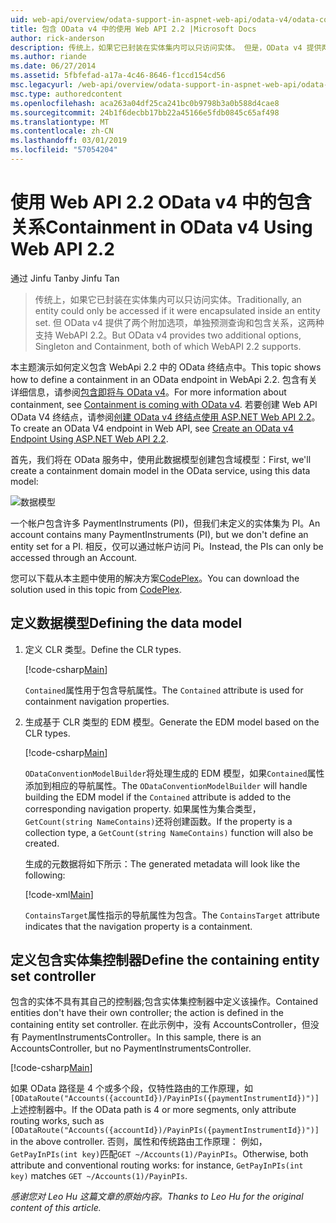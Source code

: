 ```yaml
---
uid: web-api/overview/odata-support-in-aspnet-web-api/odata-v4/odata-containment-in-web-api-22
title: 包含 OData v4 中的使用 Web API 2.2 |Microsoft Docs
author: rick-anderson
description: 传统上，如果它已封装在实体集内可以只访问实体。 但是，OData v4 提供两个其他选项，单独预测查询和 Con...
ms.author: riande
ms.date: 06/27/2014
ms.assetid: 5fbfefad-a17a-4c46-8646-f1ccd154cd56
msc.legacyurl: /web-api/overview/odata-support-in-aspnet-web-api/odata-v4/odata-containment-in-web-api-22
msc.type: authoredcontent
ms.openlocfilehash: aca263a04df25ca241bc0b9798b3a0b588d4cae8
ms.sourcegitcommit: 24b1f6decbb17bb22a45166e5fdb0845c65af498
ms.translationtype: MT
ms.contentlocale: zh-CN
ms.lasthandoff: 03/01/2019
ms.locfileid: "57054204"
---
```

<a name="containment-in-odata-v4-using-web-api-22"></a><span data-ttu-id="30693-104">使用 Web API 2.2 OData v4 中的包含关系</span><span class="sxs-lookup"><span data-stu-id="30693-104">Containment in OData v4 Using Web API 2.2</span></span>
====================
<span data-ttu-id="30693-105">通过 Jinfu Tan</span><span class="sxs-lookup"><span data-stu-id="30693-105">by Jinfu Tan</span></span>

> <span data-ttu-id="30693-106">传统上，如果它已封装在实体集内可以只访问实体。</span><span class="sxs-lookup"><span data-stu-id="30693-106">Traditionally, an entity could only be accessed if it were encapsulated inside an entity set.</span></span> <span data-ttu-id="30693-107">但 OData v4 提供了两个附加选项，单独预测查询和包含关系，这两种支持 WebAPI 2.2。</span><span class="sxs-lookup"><span data-stu-id="30693-107">But OData v4 provides two additional options, Singleton and Containment, both of which WebAPI 2.2 supports.</span></span>


<span data-ttu-id="30693-108">本主题演示如何定义包含 WebApi 2.2 中的 OData 终结点中。</span><span class="sxs-lookup"><span data-stu-id="30693-108">This topic shows how to define a containment in an OData endpoint in WebApi 2.2.</span></span> <span data-ttu-id="30693-109">包含有关详细信息，请参阅[包含即将与 OData v4](https://blogs.msdn.com/b/odatateam/archive/2014/03/13/containment-is-coming-with-odata-v4.aspx)。</span><span class="sxs-lookup"><span data-stu-id="30693-109">For more information about containment, see [Containment is coming with OData v4](https://blogs.msdn.com/b/odatateam/archive/2014/03/13/containment-is-coming-with-odata-v4.aspx).</span></span> <span data-ttu-id="30693-110">若要创建 Web API OData V4 终结点，请参阅[创建 OData v4 终结点使用 ASP.NET Web API 2.2](create-an-odata-v4-endpoint.md)。</span><span class="sxs-lookup"><span data-stu-id="30693-110">To create an OData V4 endpoint in Web API, see [Create an OData v4 Endpoint Using ASP.NET Web API 2.2](create-an-odata-v4-endpoint.md).</span></span>

<span data-ttu-id="30693-111">首先，我们将在 OData 服务中，使用此数据模型创建包含域模型：</span><span class="sxs-lookup"><span data-stu-id="30693-111">First, we'll create a containment domain model in the OData service, using this data model:</span></span>

![数据模型](odata-containment-in-web-api-22/_static/image1.png)

<span data-ttu-id="30693-113">一个帐户包含许多 PaymentInstruments (PI)，但我们未定义的实体集为 PI。</span><span class="sxs-lookup"><span data-stu-id="30693-113">An account contains many PaymentInstruments (PI), but we don't define an entity set for a PI.</span></span> <span data-ttu-id="30693-114">相反，仅可以通过帐户访问 Pi。</span><span class="sxs-lookup"><span data-stu-id="30693-114">Instead, the PIs can only be accessed through an Account.</span></span>

<span data-ttu-id="30693-115">您可以下载从本主题中使用的解决方案[CodePlex](https://aspnet.codeplex.com/SourceControl/latest#Samples/WebApi/OData/v4/ODataContainmentSample/)。</span><span class="sxs-lookup"><span data-stu-id="30693-115">You can download the solution used in this topic from [CodePlex](https://aspnet.codeplex.com/SourceControl/latest#Samples/WebApi/OData/v4/ODataContainmentSample/).</span></span>

## <a name="defining-the-data-model"></a><span data-ttu-id="30693-116">定义数据模型</span><span class="sxs-lookup"><span data-stu-id="30693-116">Defining the data model</span></span>

1. <span data-ttu-id="30693-117">定义 CLR 类型。</span><span class="sxs-lookup"><span data-stu-id="30693-117">Define the CLR types.</span></span>

    [!code-csharp[Main](odata-containment-in-web-api-22/samples/sample1.cs)]

    <span data-ttu-id="30693-118">`Contained`属性用于包含导航属性。</span><span class="sxs-lookup"><span data-stu-id="30693-118">The `Contained` attribute is used for containment navigation properties.</span></span>
2. <span data-ttu-id="30693-119">生成基于 CLR 类型的 EDM 模型。</span><span class="sxs-lookup"><span data-stu-id="30693-119">Generate the EDM model based on the CLR types.</span></span>

    [!code-csharp[Main](odata-containment-in-web-api-22/samples/sample2.cs)]

    <span data-ttu-id="30693-120">`ODataConventionModelBuilder`将处理生成的 EDM 模型，如果`Contained`属性添加到相应的导航属性。</span><span class="sxs-lookup"><span data-stu-id="30693-120">The `ODataConventionModelBuilder` will handle building the EDM model if the `Contained` attribute is added to the corresponding navigation property.</span></span> <span data-ttu-id="30693-121">如果属性为集合类型，`GetCount(string NameContains)`还将创建函数。</span><span class="sxs-lookup"><span data-stu-id="30693-121">If the property is a collection type, a `GetCount(string NameContains)` function will also be created.</span></span>

    <span data-ttu-id="30693-122">生成的元数据将如下所示：</span><span class="sxs-lookup"><span data-stu-id="30693-122">The generated metadata will look like the following:</span></span>

    [!code-xml[Main](odata-containment-in-web-api-22/samples/sample3.xml?highlight=10)]

    <span data-ttu-id="30693-123">`ContainsTarget`属性指示的导航属性为包含。</span><span class="sxs-lookup"><span data-stu-id="30693-123">The `ContainsTarget` attribute indicates that the navigation property is a containment.</span></span>

## <a name="define-the-containing-entity-set-controller"></a><span data-ttu-id="30693-124">定义包含实体集控制器</span><span class="sxs-lookup"><span data-stu-id="30693-124">Define the containing entity set controller</span></span>

<span data-ttu-id="30693-125">包含的实体不具有其自己的控制器;包含实体集控制器中定义该操作。</span><span class="sxs-lookup"><span data-stu-id="30693-125">Contained entities don't have their own controller; the action is defined in the containing entity set controller.</span></span> <span data-ttu-id="30693-126">在此示例中，没有 AccountsController，但没有 PaymentInstrumentsController。</span><span class="sxs-lookup"><span data-stu-id="30693-126">In this sample, there is an AccountsController, but no PaymentInstrumentsController.</span></span>

[!code-csharp[Main](odata-containment-in-web-api-22/samples/sample4.cs)]

<span data-ttu-id="30693-127">如果 OData 路径是 4 个或多个段，仅特性路由的工作原理，如`[ODataRoute("Accounts({accountId})/PayinPIs({paymentInstrumentId})")]`上述控制器中。</span><span class="sxs-lookup"><span data-stu-id="30693-127">If the OData path is 4 or more segments, only attribute routing works, such as `[ODataRoute("Accounts({accountId})/PayinPIs({paymentInstrumentId})")]` in the above controller.</span></span> <span data-ttu-id="30693-128">否则，属性和传统路由工作原理： 例如，`GetPayInPIs(int key)`匹配`GET ~/Accounts(1)/PayinPIs`。</span><span class="sxs-lookup"><span data-stu-id="30693-128">Otherwise, both attribute and conventional routing works: for instance, `GetPayInPIs(int key)` matches `GET ~/Accounts(1)/PayinPIs`.</span></span>

<span data-ttu-id="30693-129">*感谢您对 Leo Hu 这篇文章的原始内容。*</span><span class="sxs-lookup"><span data-stu-id="30693-129">*Thanks to Leo Hu for the original content of this article.*</span></span>
